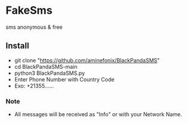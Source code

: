 # FakeSms
sms anonymous &amp; free 

## Install



 * git clone "https://github.com/aminefonix/BlackPandaSMS"
 * cd BlackPandaSMS-main
 * python3 BlackPandaSMS.py
 * Enter Phone Number with Country Code
 * Exo: +21355......
 
### Note

 * All messages will be received as "Info" or with your Network Name.
 
 
